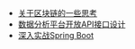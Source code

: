- [关于区块链的一些思考](blog/20180126211716.md)
- [数据分析平台开放API接口设计](blog/20180126211645.md)
- [深入实战Spring Boot](https://github.com/al-chenfromsz/)
